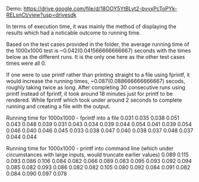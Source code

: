 Demo: https://drive.google.com/file/d/18OOY5YtBLyt2-bvvxPcToPYk-RELsnCt/view?usp=drivesdk

In terms of execution time, it was mainly the method of displaying the results which had a noticable outcome to running time.

Based on the test cases provided in the folder, the average running time of the 1000x1000 test is ~0.042(0.041566666666667) seconds with the times below as the different runs.
It is the only one here as the other test cases times were all 0.

If one were to use printf rather than printing straight to a file using fprintf, it would increase the running times, ~0.087(0.088666666666667) secods, roughly taking twice as long.
After completing 30 consecutive runs using printf instead of fprintf, it took around 18 minutes just for printf to be rendered.
While fprintf which took under around 2 seconds to complete running and creating a file with the output.

Running time for 1000x1000 - fprintf into a file
0.031
0.035
0.038
0.051
0.043
0.048
0.039
0.031
0.043
0.034
0.039
0.044
0.054
0.041
0.039
0.054
0.046
0.040
0.046
0.045
0.033
0.038
0.047
0.040
0.038
0.037
0.048
0.037
0.044
0.044

Running time for 1000x1000 - printf into command line (which under circumstances with large inputs, would truncate earlier values)
0.089
0.115 
0.093 
0.086 
0.106 
0.084 
0.082 
0.066 
0.089 
0.083 
0.095 
0.093 
0.092 
0.094 
0.085 
0.082 
0.093 
0.086 
0.082 
0.082 
0.105 
0.080 
0.092 
0.084 
0.091 
0.082 
0.084 
0.090 
0.097 
0.078 
